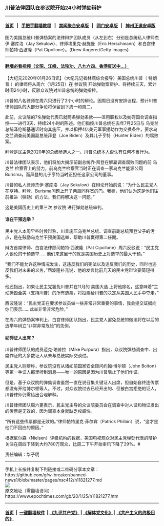 ### 川普法律团队在参议院开始24小时弹劾辩护
------------------------

#### [首页](https://github.com/gfw-breaker/banned-news1/blob/master/README.md) &nbsp;&nbsp;|&nbsp;&nbsp; [手把手翻墙教程](https://github.com/gfw-breaker/guides/wiki) &nbsp;&nbsp;|&nbsp;&nbsp; [禁闻聚合安卓版](https://github.com/gfw-breaker/bn-android) &nbsp;&nbsp;|&nbsp;&nbsp; [网门安卓版](https://github.com/oGate2/oGate) &nbsp;&nbsp;|&nbsp;&nbsp; [神州正道安卓版](https://github.com/SzzdOgate/update) 



<div><img alt="" class="aligncenter wp-post-image" src="https://i.epochtimes.com/assets/uploads/2020/01/GettyImages-1195319977-600x400.jpg"/>
<div class="red16 caption">
 图为美国总统川普弹劾案的法律辩护团队成员（从左到右）分别是总统私人律师杰伊·塞库洛（Jay Sekulow）、律师埃里克·赫施曼（Eric Herschmann）和白宫律师帕特·西波隆（Pat Cipollone）。(Drew Angerer/Getty Images)
</div>
</div><hr/>

#### [翻墙必看视频（文昭、江峰、法轮功、八九六四、香港反送中...）](http://167.172.214.107/home.html)

<div><p>
 【大纪元2020年01月26日讯】（大纪元记者林燕综合报导）美国总统川普（
 <ok href="https://www.epochtimes.com/gb/tag/%E7%89%B9%E6%9C%97%E6%99%AE.html">
  特朗普
 </ok>
 ）的律师将从周六（1月25日）在
 <ok href="https://www.epochtimes.com/gb/tag/%E5%8F%82%E8%AE%AE%E9%99%A2.html">
  参议院
 </ok>
 开始弹劾案辩护、将持续三天，累计时间24小时，反驳众议院对川普总统的弹劾指控。
</p>
<p>
 川普的八名律师在周六只进行了2个小时的辩论。因周日没有安排议程，预计川普律师团队的大部分争论将保留到下周一和周二。
</p>
<p>
 此前，众议院的7名弹劾代表已就两条弹劾条款——滥用职权以及妨碍国会调查指控——进行3天、持续24小时的陈述。他们指控川普总统在去年7月25日与
 <ok href="https://www.epochtimes.com/gb/tag/%E4%B9%8C%E5%85%8B%E5%85%B0.html">
  乌克兰
 </ok>
 总统泽伦斯基通话时向其施压，并以扣押4亿美元军事援助作为交换条件，要求乌克兰调查前美国副总统拜登（Joe Biden）及其儿子亨特（Hunter Biden）的腐败案。
</p>
<p>
 拜登是民主党2020年的总统参选人之一。川普总统本人否认有任何不当行为。
</p>
<p>
 川普法律团队表示，他们将加大揭示前副总统乔·拜登在解雇调查腐败问题的前
 <ok href="https://www.epochtimes.com/gb/tag/%E4%B9%8C%E5%85%8B%E5%85%B0.html">
  乌克兰
 </ok>
 检察官上的努力。前乌克兰检察官当时正在调查一家乌克兰能源公司Burisma，而拜登的儿子亨特当时正担任这家公司的董事。
</p>
<p>
 川普的私人律师杰伊·塞库洛（Jay Sekulow）在辩论开始前说：“为什么民主党人在亨特、拜登、Burisma问题上开了两扇同样宽的门。我猜，他们认为这是他们往前推进（弹劾）的方法。我们将解决这一问题。”
</p>
<p>
 这是美国历史上的第三次
 <ok href="https://www.epochtimes.com/gb/tag/%E5%8F%82%E8%AE%AE%E9%99%A2.html">
  参议院
 </ok>
 进行弹劾总统审判。
</p>
<h4>
 谁在干预选举？
</h4>
<p>
 民主党人本周早些时候辩称，川普施压乌克兰总统、调查前副总统拜登父子的污点，是在鼓励乌克兰干预美国选举，帮助川普赢得第二任期。
</p>
<p>
 辩方首席律师、白宫法律顾问帕特·西波隆（Pat Cipollone）周六反驳说：“民主党人谈论的干预选举……他们来这里干的就是美国历史上对选举的最大干预。”
</p>
<p>
 “我们不能允许这种情况发生，这违反我们的宪法以及违反我们的历史，同时也违反我们对未来的义务，”西波隆补充说，他的发言比前几天的民主党辩论要简短得多。
</p>
<p>
 他还指出，如果让民主党罢免川普并在11月的
 <ok href="https://www.epochtimes.com/gb/tag/%E7%BE%8E%E5%9B%BD%E5%A4%A7%E9%80%89.html">
  美国大选
 </ok>
 上将他除名，这意味着“主动撕毁全美（支持川普）的所有选票，将投票给川普的决定从美国人民手中夺走。”
</p>
<p>
 西波隆说：“民主党正在要求参议员做一些非常非常重要的事情，我会提交证据向你们表示……此举非常非常危险。”
</p>
<p>
 在周六的弹劾案审判上，白宫律师团队指出，民主党人罢免总统的做法将在以后的选举年树立“非常非常危险”的先例。
</p>
<h4>
 妨碍证人出席？
</h4>
<p>
 川普律师团队的成员迈克·珀普拉（Mike Purpura）指出，众议院弹劾调查中、出席作证的大多数证人从未与总统实际交谈过。
</p>
<p>
 民主党人则辩称，参议院没有从诸如前国家安全顾问约翰·博尔顿（John Bolton）等第一手证人那里听到消息——唯一的原因是因为川普阻止了他们作证。
</p>
<p>
 但是，基于众议院的弹劾调查虽然一直在说召集关键证人出席，但自始自终连传票都没有开给博尔顿等人。不过，对众议院过去已经开出的、但被白宫拒绝的证人，川普律师仍需给出合理解释。
</p>
<p>
 川普律师团队周六更表示，民主党主导的众议院委员会在调查中对人证和物证发出的传票是无效的，因为调查本身就缺乏权威性。
</p>
<p>
 “所有这些传票都是无效的。”律师帕特里克·菲尔宾（Patrick Philbin）说，“这才是他们不回应的原因。”
</p>
<p>
 根据尼尔森（Nielsen）评级机构的数据，美国电视观众对民主党弹劾代表的辩护关注在周四下降到大约780万观众，比周二下午开始审讯下降了29%。#
</p>
<p>
 责任编辑：华子明
</p>
</div>
<hr/>
手机上长按并复制下列链接或二维码分享本文章：<br/>
https://github.com/gfw-breaker/banned-news1/blob/master/pages/nsc412/n11821277.md <br/>
<a href='https://github.com/gfw-breaker/banned-news1/blob/master/pages/nsc412/n11821277.md'><img src='https://github.com/gfw-breaker/banned-news1/blob/master/pages/nsc412/n11821277.md.png'/></a> <br/>
原文地址（需翻墙访问）：https://www.epochtimes.com/gb/20/1/25/n11821277.htm


------------------------
#### [首页](https://github.com/gfw-breaker/banned-news1/blob/master/README.md) &nbsp;|&nbsp; [一键翻墙软件](https://github.com/gfw-breaker/nogfw/blob/master/README.md) &nbsp;| [《九评共产党》](https://github.com/gfw-breaker/9ping.md/blob/master/README.md#九评之一评共产党是什么) | [《解体党文化》](https://github.com/gfw-breaker/jtdwh.md/blob/master/README.md) | [《共产主义的终极目的》](https://github.com/gfw-breaker/gczydzjmd.md/blob/master/README.md)


<img src='http://gfw-breaker.win/banned-news/pages/nsc412/n11821277.md' width='0px' height='0px'/>